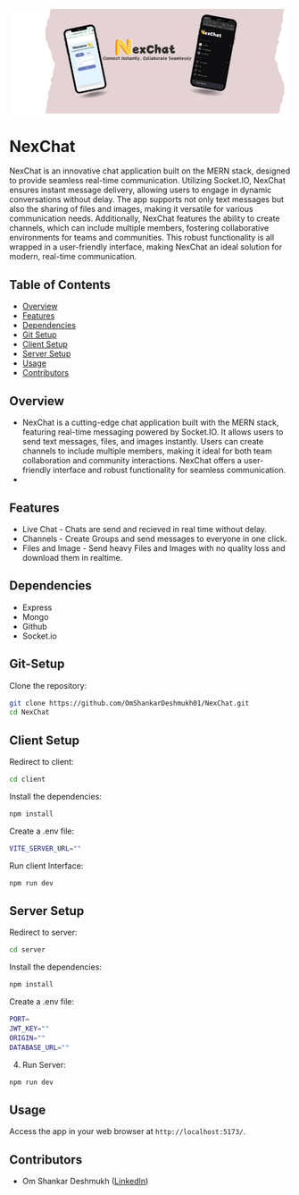 ![Example Image](server/views/exChat.png)

# NexChat

NexChat is an innovative chat application built on the MERN stack, designed to provide seamless real-time communication. Utilizing Socket.IO, NexChat ensures instant message delivery, allowing users to engage in dynamic conversations without delay. The app supports not only text messages but also the sharing of files and images, making it versatile for various communication needs. Additionally, NexChat features the ability to create channels, which can include multiple members, fostering collaborative environments for teams and communities. This robust functionality is all wrapped in a user-friendly interface, making NexChat an ideal solution for modern, real-time communication.

## Table of Contents

- [Overview](#Overview)
- [Features](#features)
- [Dependencies](#dependencies)
- [Git Setup](#Git-Setup)
- [Client Setup](#Client-Setup)
- [Server Setup](#Server-Setup)
- [Usage](#usage)
- [Contributors](#contributors)

## Overview

- NexChat is a cutting-edge chat application built with the MERN stack, featuring real-time messaging powered by Socket.IO. It allows users to send text messages, files, and images instantly. Users can create channels to include multiple members, making it ideal for both team collaboration and community interactions. NexChat offers a user-friendly interface and robust functionality for seamless communication.
- 
## Features

- Live Chat - Chats are send and recieved in real time without delay.
- Channels - Create Groups and send messages to everyone in one click.
- Files and Image - Send heavy Files and Images with no quality loss and download them in realtime.

## Dependencies

- Express
- Mongo
- Github
- Socket.io

## Git-Setup

Clone the repository:

```bash
git clone https://github.com/OmShankarDeshmukh01/NexChat.git
cd NexChat
```
## Client Setup

Redirect to client:

```bash
cd client
```

Install the dependencies:
```bash
npm install
```

Create a .env file:
```bash
VITE_SERVER_URL=""
```

Run client Interface:
```bash
npm run dev
```
## Server Setup

Redirect to server:

```bash
cd server
```

Install the dependencies:
```bash
npm install
```

Create a .env file:
```bash
PORT=
JWT_KEY=""
ORIGIN=""
DATABASE_URL=""
```

4. Run Server:
```bash
npm run dev
```
## Usage

Access the app in your web browser at `http://localhost:5173/`.

## Contributors

- Om Shankar Deshmukh ([LinkedIn](https://www.linkedin.com/in/om-shankar-deshmukh-7431b9245/))


